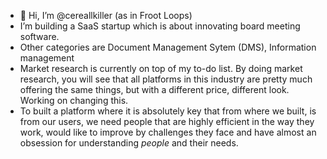 - 👋 Hi, I’m @cereallkiller (as in Froot Loops)
-  I’m building a SaaS startup which is about innovating board meeting software. 
-  Other categories are Document Management Sytem (DMS), Information management
-  Market research is currently on top of my to-do list. By doing market research, you will see that all platforms in this industry are pretty much offering the same things, but with  a different price, different look. Working on changing this.
-  To built a platform where it is absolutely key that from where we built, is from our users, we need people that are highly efficient in the way they work, would like to improve by challenges they face and have almost an obsession for understanding *people* and their needs.  





<!---
al337a/al337a is a ✨ special ✨ repository because its `README.md` (this file) appears on your GitHub profile.
You can click the Preview link to take a look at your changes.
--->
